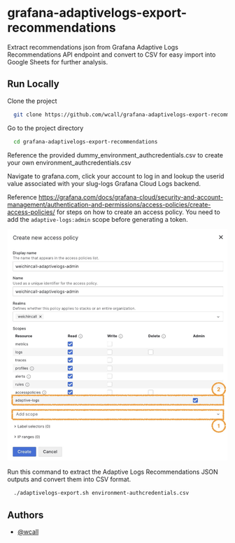 # grafana-adaptivelogs-export-recommendations
Extract recommendations json from Grafana Adaptive Logs Recommendations API endpoint and convert to CSV for easy import into Google Sheets for further analysis.

## Run Locally

Clone the project

```bash
  git clone https://github.com/wcall/grafana-adaptivelogs-export-recommendations
```

Go to the project directory

```bash
  cd grafana-adaptivelogs-export-recommendations
```

Reference the provided dummy_environment_authcredentials.csv to create your own environment_authcredentials.csv

Navigate to grafana.com, click your account to log in and lookup the userid value associated with your slug-logs Grafana Cloud Logs backend. 

Reference https://grafana.com/docs/grafana-cloud/security-and-account-management/authentication-and-permissions/access-policies/create-access-policies/ for steps on how to create an access policy. You need to add the `adaptive-logs:admin` scope before generating a token. 

![Access Policy with adaptivelogs:admin scope Screenshot](images/accessPolicyWithAdaptiveLogsAdminScope.jpg)

Run this command to extract the Adaptive Logs Recommendations JSON outputs and convert them into CSV format. 

```bash
  ./adaptivelogs-export.sh environment-authcredentials.csv 
```

## Authors
- [@wcall](https://www.github.com/wcall)
